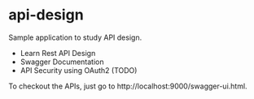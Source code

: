 # api-design
Sample application to study API design.

- Learn Rest API Design
- Swagger Documentation
- API Security using OAuth2 (TODO)

To checkout the APIs, just go to http://localhost:9000/swagger-ui.html.